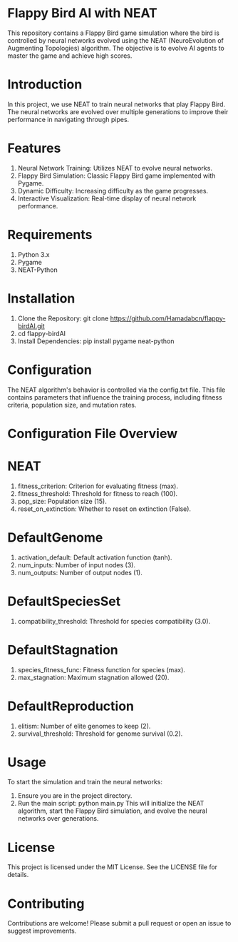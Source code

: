# Flappy Bird AI with NEAT
This repository contains a Flappy Bird game simulation where the bird is controlled by neural networks evolved using the NEAT (NeuroEvolution of Augmenting Topologies) algorithm. The objective is to evolve AI agents to master the game and achieve high scores.

# Introduction
In this project, we use NEAT to train neural networks that play Flappy Bird. The neural networks are evolved over multiple generations to improve their performance in navigating through pipes.

# Features
1. Neural Network Training: Utilizes NEAT to evolve neural networks.
2. Flappy Bird Simulation: Classic Flappy Bird game implemented with Pygame.
3. Dynamic Difficulty: Increasing difficulty as the game progresses.
4. Interactive Visualization: Real-time display of neural network performance.

# Requirements
1. Python 3.x
2. Pygame
3. NEAT-Python

# Installation
1. Clone the Repository: git clone https://github.com/Hamadabcn/flappy-birdAI.git
2. cd flappy-birdAI
3. Install Dependencies: pip install pygame neat-python

# Configuration
The NEAT algorithm's behavior is controlled via the config.txt file. This file contains parameters that influence the training process, including fitness criteria, population size, and mutation rates.

# Configuration File Overview
# NEAT
1. fitness_criterion: Criterion for evaluating fitness (max).
2. fitness_threshold: Threshold for fitness to reach (100).
3. pop_size: Population size (15).
4. reset_on_extinction: Whether to reset on extinction (False).

# DefaultGenome
1. activation_default: Default activation function (tanh).
2. num_inputs: Number of input nodes (3).
3. num_outputs: Number of output nodes (1).

# DefaultSpeciesSet
1. compatibility_threshold: Threshold for species compatibility (3.0).

# DefaultStagnation
1. species_fitness_func: Fitness function for species (max).
2. max_stagnation: Maximum stagnation allowed (20).

# DefaultReproduction
1. elitism: Number of elite genomes to keep (2).
2. survival_threshold: Threshold for genome survival (0.2).

# Usage
To start the simulation and train the neural networks:

1. Ensure you are in the project directory.
2. Run the main script: python main.py
This will initialize the NEAT algorithm, start the Flappy Bird simulation, and evolve the neural networks over generations.

# License
This project is licensed under the MIT License. See the LICENSE file for details.

# Contributing
Contributions are welcome! Please submit a pull request or open an issue to suggest improvements.
